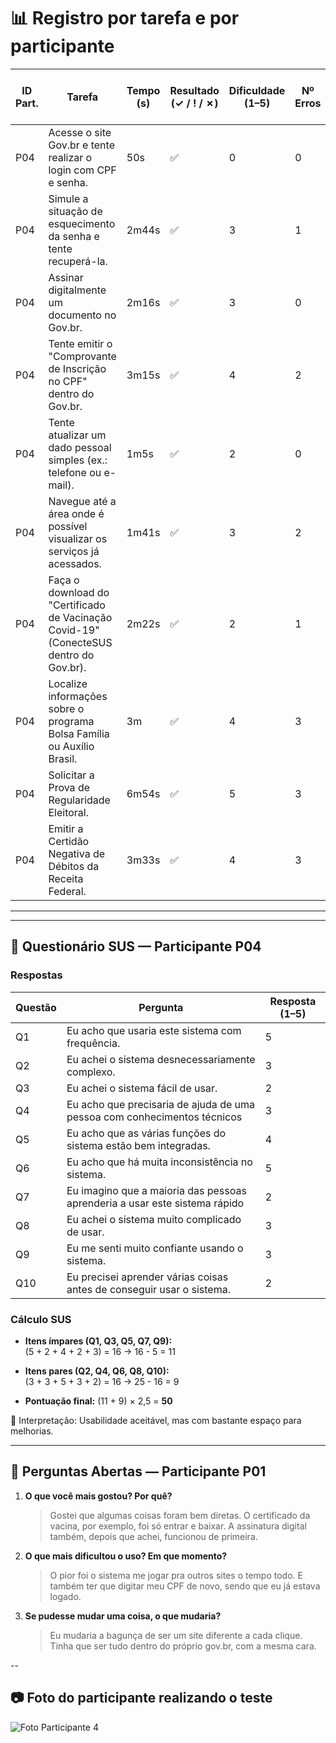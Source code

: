 # 📊 Registro por tarefa e por participante

| ID Part. | Tarefa | Tempo (s) | Resultado (✓ / ! / ✗) | Dificuldade (1–5) | Nº Erros | Nº Pedidos de Ajuda | Observações |
|----------|--------|-----------|------------------------|-------------------|----------|---------------------|-------------|
| P04      | Acesse o site Gov.br e tente realizar o login com CPF e senha.     |   50s        |          ✅              |         0          |  0        |         0            |   -          |
| P04      | Simule a situação de esquecimento da senha e tente recuperá-la.     |   2m44s        |             ✅           |      3             |       1   |         1            |     -        |
| P04      | Assinar digitalmente um documento no Gov.br.     |     2m16s      |              ✅          |         3          |     0     |            1         |   -          |
| P04      | Tente emitir o "Comprovante de Inscrição no CPF" dentro do Gov.br.     |     3m15s      |       ✅                 |       4            |  2        |    2                 |     -        |
| P04      | Tente atualizar um dado pessoal simples (ex.: telefone ou e-mail).     |     1m5s      |         ✅               |  2                 |     0     |   0                  |       -      |
| P04      | Navegue até a área onde é possível visualizar os serviços já acessados.     |   1m41s        |           ✅             |         3          |    2      |          1           |       -      |
| P04      | Faça o download do "Certificado de Vacinação Covid-19" (ConecteSUS dentro do Gov.br).    | 2m22s          |            ✅            |     2              |      1    |         0            |    -         |
| P04      | Localize informações sobre o programa Bolsa Família ou Auxílio Brasil.     |       3m    |          ✅              |            4       |   3       |       2              |      -       |
| P04      | Solicitar a Prova de Regularidade Eleitoral.     |    6m54s       |         ✅               |      5             |    3      |   4                  |        -     |
| P04      | Emitir a Certidão Negativa de Débitos da Receita Federal.   |  3m33s         |     ✅                   |     4             |   3       |       2              |        -     |

---
---

## 📝 Questionário SUS — Participante P04

### Respostas
| Questão | Pergunta                                                                 | Resposta (1–5) |
|---------|---------------------------------------------------------------------------|----------------|
| Q1      | Eu acho que usaria este sistema com frequência.                          | 5              |
| Q2      | Eu achei o sistema desnecessariamente complexo.                          | 3              |
| Q3      | Eu achei o sistema fácil de usar.                                        | 2              |
| Q4      | Eu acho que precisaria de ajuda de uma pessoa com conhecimentos técnicos | 3              |
| Q5      | Eu acho que as várias funções do sistema estão bem integradas.           | 4              |
| Q6      | Eu acho que há muita inconsistência no sistema.                          | 5              |
| Q7      | Eu imagino que a maioria das pessoas aprenderia a usar este sistema rápido | 2            |
| Q8      | Eu achei o sistema muito complicado de usar.                             | 3              |
| Q9      | Eu me senti muito confiante usando o sistema.                            | 3              |
| Q10     | Eu precisei aprender várias coisas antes de conseguir usar o sistema.    | 2              |

### Cálculo SUS
- **Itens ímpares (Q1, Q3, Q5, Q7, Q9):**  
  (5 + 2 + 4 + 2 + 3) = 16 → 16 - 5 = 11  

- **Itens pares (Q2, Q4, Q6, Q8, Q10):**  
  (3 + 3 + 5 + 3 + 2) = 16 → 25 - 16 = 9  

- **Pontuação final:** (11 + 9) × 2,5 = **50**  

📌 Interpretação: Usabilidade aceitável, mas com bastante espaço para melhorias.

---

## 💬 Perguntas Abertas — Participante P01

1. **O que você mais gostou? Por quê?**  
   > Gostei que algumas coisas foram bem diretas. O certificado da vacina, por exemplo, foi só entrar e baixar. A assinatura digital também, depois que achei, funcionou de primeira.  

2. **O que mais dificultou o uso? Em que momento?**  
   > O pior foi o sistema me jogar pra outros sites o tempo todo. E também ter que digitar meu CPF de novo, sendo que eu já estava logado.  

3. **Se pudesse mudar uma coisa, o que mudaria?**  
   > Eu mudaria a bagunça de ser um site diferente a cada clique. Tinha que ser tudo dentro do próprio gov.br, com a mesma cara.

--


## 📷 Foto do participante realizando o teste

![Foto Participante 4](https://github.com/user-attachments/assets/4c64506b-212f-4277-8b56-2445bb8bae4d)
